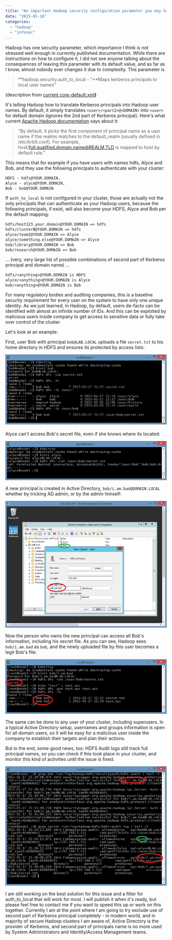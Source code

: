 ```yaml
---
title: "An important Hadoop security configuration parameter you may have missed"
date: "2015-01-18"
categories:
  - "hadoop"
  - "infosec"
---
```


Hadoop has one security parameter, which importance I think is not stressed well
enough in currently published documentation. While there are instructions on how
to configure it, I did not see anyone talking about the consequences of leaving
this parameter with its default value, and as far as I know, almost nobody ever
changes it due to complexity. This parameter is

> **hadoop.security.auth\_to\_local - "**Maps kerberos principals to local user
> names"

(description from
[current core-default.xml](https://hadoop.apache.org/docs/current/hadoop-project-dist/hadoop-common/core-default.xml
"Latest Apache Hadoop core-default.xml")**)**

It's telling Hadoop how to translate Kerberos principals into Hadoop user names.
By default, it simply translates `<user>/<part2>@<DOMAIN>` into `<user>` for
default domain (ignores the 2nd part of Kerberos principal). Here's what current
[Apache Hadoop documentation](http://hadoop.apache.org/docs/current/hadoop-project-dist/hadoop-common/SecureMode.html#Mapping_from_Kerberos_principal_to_OS_user_account
"Current Apache Hadoop Documentation") says about it:

> "By default, it picks the first component of principal name as a user name if
> the realms matches to the default\_realm (usually defined in /etc/krb5.conf).
> For example, host/full.qualified.domain.name@REALM.TLD is mapped to host by
> default rule."

This means that for example if you have users with names hdfs, Alyce and Bob,
and they use the following principals to authenticate with your cluster:

```
HDFS - hdfs@YOUR.DOMAIN,
Alyce - alyce@YOUR.DOMAIN,
Bob - bob@YOUR.DOMAIN
```

If `auth_to_local` is not configured in your cluster, those are actually not the
only principals that can authenticate as your Hadoop users, because the
following principals, if exist, will also become your HDFS, Alyce and Bob per
the default mapping:

```
hdfs/host123.your.domain@YOUR.DOMAIN => hdfs
hdfs/clusterB@YOUR.DOMAIN => hdfs
alyce/team2@YOUR.DOMAIN => Alyce
alyce/something.else@YOUR.DOMAIN => Alyce
bob/library@YOUR.DOMAIN => Bob
bob/research@YOUR.DOMAIN => Bob
```

... (very, very large list of possible combinations of second part of Kerberos
principal and domain name) ...

```
hdfs/<anything>@YOUR.DOMAIN is HDFS
alyce/<anything>@YOUR.DOMAIN is Alyce
bob/<anything>@YOUR.DOMAIN is Bob
```

For many regulatory bodies and auditing companies, this is a baseline security
requirement for every user on the system to have only one unique identity. As we
just learned, in Hadoop, by default, users de-facto can be identified with
almost an infinite number of IDs. And this can be exploited by malicious users
inside company to get access to sensitive data or fully take over control of the
cluster.

Let's look at an example:

First, user Bob with principal `bob@LAB.LOCAL` uploads a file `secret.txt` to
his home directory in HDFS and ensures its protected by access lists:

![1](images/1.png)

Alyce can't access Bob's secret file, even if she knows where its located:

![2](images/2.png)

A new principal is created in Active Directory, `bob/i.am.bad@DOMAIN.LOCAL`
whether by tricking AD admin, or by the admin himself:

![3](images/3.png)

Now the person who owns the new principal can access all Bob's information,
including his secret file. As you can see, Hadoop sees `bob/i.am.bad` as `bob`,
and the newly uploaded file by this user becomes a legit Bob's file:

![4](images/41.png)

The same can be done to any user of your cluster, including superusers. In a
typical Active Directory setup, usernames and groups information is open for all
domain users, so it will be easy for a malicious user inside the company to
establish their targets and plan their actions.

But in the end, some good news, too: HDFS Audit logs still track full principal
names, so you can check if this took place in your cluster, and monitor this
kind of activities until the issue is fixed.

![5](images/5.png)

I am still working on the best solution for this issue and a filter for
auth\_to\_local that will work for most. I will publish it when it's ready, but
please feel free to contact me if you want to speed this up or work on this
together. Currently I am at the point where I am going to try exclude use of
second part of Kerberos principal completely - in modern world, and in majority
of secure Hadoop clusters I am aware of, Active Directory is the provider of
Kerberos, and second part of principals name is no more used by System
Administrators and Identity/Access Management teams.

